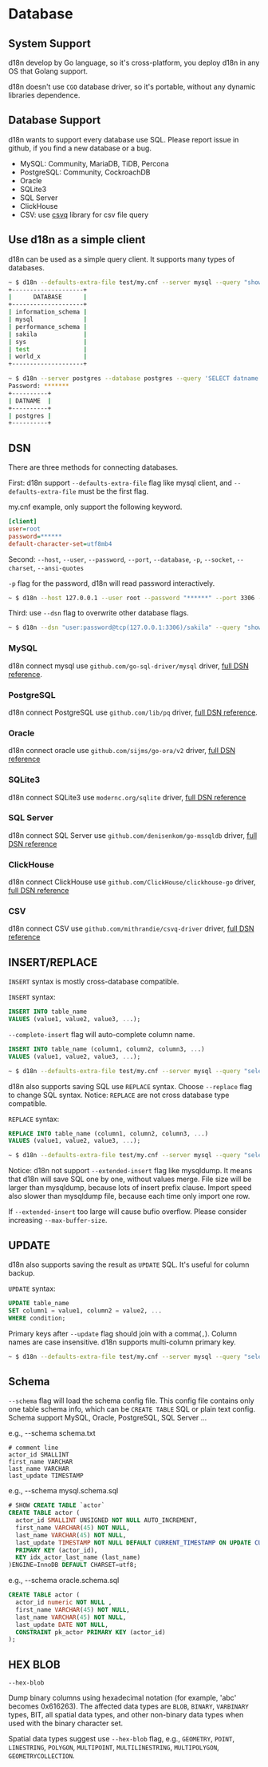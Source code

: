 # Database

## System Support

d18n develop by Go language, so it's cross-platform, you deploy d18n in any OS
that Golang support.

d18n doesn't use `CGO` database driver, so it's portable, without any dynamic libraries
dependence.

## Database Support

d18n wants to support every database use SQL. Please report issue in github, if you find a new database or a bug.

* MySQL: Community, MariaDB, TiDB, Percona
* PostgreSQL: Community, CockroachDB
* Oracle
* SQLite3
* SQL Server
* ClickHouse
* CSV: use [csvq](github.com/mithrandie/csvq-driver) library for csv file query

## Use d18n as a simple client

d18n can be used as a simple query client. It supports many types of databases.

```bash
~ $ d18n --defaults-extra-file test/my.cnf --server mysql --query "show databases"
+--------------------+
|      DATABASE      |
+--------------------+
| information_schema |
| mysql              |
| performance_schema |
| sakila             |
| sys                |
| test               |
| world_x            |
+--------------------+

~ $ d18n --server postgres --database postgres --query 'SELECT datname FROM pg_database WHERE datistemplate = false;' --user postgres -p --port 5432
Password: *******
+----------+
| DATNAME  |
+----------+
| postgres |
+----------+
```

## DSN

There are three methods for connecting databases.

First: d18n support `--defaults-extra-file` flag like mysql client, and `--defaults-extra-file` must be the first flag.

my.cnf example, only support the following keyword.

```ini
[client]
user=root
password=******
default-character-set=utf8mb4
```

Second: `--host`, `--user`, `--password`, `--port`, `--database`, `-p`, `--socket`, `--charset`, `--ansi-quotes`

`-p` flag for the password, d18n will read password interactively.

```bash
~ $ d18n --host 127.0.0.1 --user root --password "******" --port 3306 --query "show databases"
```

Third: use `--dsn` flag to overwrite other database flags.

```bash
~ $ d18n --dsn "user:password@tcp(127.0.0.1:3306)/sakila" --query "show databases"
```

### MySQL

d18n connect mysql use `github.com/go-sql-driver/mysql` driver, [full DSN reference](https://github.com/go-sql-driver/mysql#dsn-data-source-name).

### PostgreSQL

d18n connect PostgreSQL use `github.com/lib/pq` driver, [full DSN reference](https://github.com/lib/pq/blob/master/doc.go).

### Oracle

d18n connect oracle use `github.com/sijms/go-ora/v2` driver, [full DSN reference](https://github.com/sijms/go-ora#servers-url-options)

### SQLite3

d18n connect SQLite3 use `modernc.org/sqlite` driver, [full DSN reference](https://pkg.go.dev/modernc.org/sqlite?utm_source=godoc)

### SQL Server

d18n connect SQL Server use `github.com/denisenkom/go-mssqldb` driver, [full DSN reference](https://github.com/denisenkom/go-mssqldb#connection-parameters-and-dsn)

### ClickHouse

d18n connect ClickHouse use `github.com/ClickHouse/clickhouse-go` driver, [full DSN reference](https://github.com/ClickHouse/clickhouse-go#dsn)

### CSV

d18n connect CSV use `github.com/mithrandie/csvq-driver` driver, [full DSN reference](https://github.com/mithrandie/csvq-driver#data-source-name)

## INSERT/REPLACE

`INSERT` syntax is mostly cross-database compatible.

`INSERT` syntax:

```sql
INSERT INTO table_name
VALUES (value1, value2, value3, ...);
```

`--complete-insert` flag will auto-complete column name.

```sql
INSERT INTO table_name (column1, column2, column3, ...)
VALUES (value1, value2, value3, ...);
```

```bash
~ $ d18n --defaults-extra-file test/my.cnf --server mysql --query "select * from actor" --database sakila --complete-insert --file actor.sql
```

d18n also supports saving SQL use `REPLACE` syntax. Choose `--replace` flag to change SQL syntax. Notice: `REPLACE` are not cross database type compatible.

`REPLACE` syntax:

```sql
REPLACE INTO table_name (column1, column2, column3, ...)
VALUES (value1, value2, value3, ...);
```

```bash
~ $ d18n --defaults-extra-file test/my.cnf --server mysql --query "select * from actor" --database sakila --replace --file actor.replace.sql
```

Notice: d18n not support `--extended-insert` flag like mysqldump. It means that d18n will save SQL one by one, without values merge. File size will be larger than mysqldump, because lots of insert prefix clause. Import speed also slower than mysqldump file, because each time only import one row.

If `--extended-insert` too large will cause bufio overflow. Please consider increasing `--max-buffer-size`.

## UPDATE

d18n also supports saving the result as `UPDATE` SQL. It's useful for column backup.

`UPDATE` syntax:

```sql
UPDATE table_name
SET column1 = value1, column2 = value2, ...
WHERE condition;
```

Primary keys after `--update` flag should join with a comma(`,`). Column names are case insensitive. d18n supports multi-column primary key.

```bash
~ $ d18n --defaults-extra-file test/my.cnf --server mysql --query "select * from actor" --database sakila --update actor_id --file actor.update.sql
```

## Schema

`--schema` flag will load the schema config file. This config file contains only one table schema info, which can be `CREATE TABLE` SQL or plain text config. Schema support MySQL, Oracle, PostgreSQL, SQL Server ...

e.g., --schema schema.txt

```text
# comment line
actor_id SMALLINT
first_name VARCHAR
last_name VARCHAR
last_update TIMESTAMP
```

e.g., --schema mysql.schema.sql

```sql
# SHOW CREATE TABLE `actor`
CREATE TABLE actor (
  actor_id SMALLINT UNSIGNED NOT NULL AUTO_INCREMENT,
  first_name VARCHAR(45) NOT NULL,
  last_name VARCHAR(45) NOT NULL,
  last_update TIMESTAMP NOT NULL DEFAULT CURRENT_TIMESTAMP ON UPDATE CURRENT_TIMESTAMP,
  PRIMARY KEY (actor_id),
  KEY idx_actor_last_name (last_name)
)ENGINE=InnoDB DEFAULT CHARSET=utf8;
```

e.g., --schema oracle.schema.sql

```sql
CREATE TABLE actor (
  actor_id numeric NOT NULL ,
  first_name VARCHAR(45) NOT NULL,
  last_name VARCHAR(45) NOT NULL,
  last_update DATE NOT NULL,
  CONSTRAINT pk_actor PRIMARY KEY (actor_id)
);
```

## HEX BLOB

`--hex-blob`

Dump binary columns using hexadecimal notation (for example, 'abc' becomes 0x616263). The affected data types are `BLOB`, `BINARY`, `VARBINARY` types, BIT, all spatial data types, and other non-binary data types when used with the binary character set.

Spatial data types suggest use `--hex-blob` flag, e.g., `GEOMETRY`, `POINT`, `LINESTRING`, `POLYGON`, `MULTIPOINT`, `MULTILINESTRING`, `MULTIPOLYGON`, `GEOMETRYCOLLECTION`.
